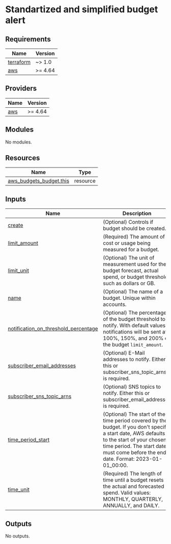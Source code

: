 # Standartized and simplified budget alert

<!-- BEGINNING OF PRE-COMMIT-TERRAFORM DOCS HOOK -->
## Requirements

| Name | Version |
|------|---------|
| <a name="requirement_terraform"></a> [terraform](#requirement\_terraform) | ~> 1.0 |
| <a name="requirement_aws"></a> [aws](#requirement\_aws) | >= 4.64 |

## Providers

| Name | Version |
|------|---------|
| <a name="provider_aws"></a> [aws](#provider\_aws) | >= 4.64 |

## Modules

No modules.

## Resources

| Name | Type |
|------|------|
| [aws_budgets_budget.this](https://registry.terraform.io/providers/hashicorp/aws/latest/docs/resources/budgets_budget) | resource |

## Inputs

| Name | Description | Type | Default | Required |
|------|-------------|------|---------|:--------:|
| <a name="input_create"></a> [create](#input\_create) | (Optional) Controls if budget should be created. | `bool` | `true` | no |
| <a name="input_limit_amount"></a> [limit\_amount](#input\_limit\_amount) | (Required) The amount of cost or usage being measured for a budget. | `string` | n/a | yes |
| <a name="input_limit_unit"></a> [limit\_unit](#input\_limit\_unit) | (Optional) The unit of measurement used for the budget forecast, actual spend, or budget threshold, such as dollars or GB. | `string` | `"USD"` | no |
| <a name="input_name"></a> [name](#input\_name) | (Optional) The name of a budget. Unique within accounts. | `string` | `"cost-budget-alerts"` | no |
| <a name="input_notification_on_threshold_percentage"></a> [notification\_on\_threshold\_percentage](#input\_notification\_on\_threshold\_percentage) | (Optional) The percentage of the budget threshold to notify. With default values, notifications will be sent at 100%, 150%, and 200% of the budget `limit_amount`. | `list(number)` | <pre>[<br>  100,<br>  150,<br>  200<br>]</pre> | no |
| <a name="input_subscriber_email_addresses"></a> [subscriber\_email\_addresses](#input\_subscriber\_email\_addresses) | (Optional) E-Mail addresses to notify. Either this or subscriber\_sns\_topic\_arns is required. | `list(string)` | `[]` | no |
| <a name="input_subscriber_sns_topic_arns"></a> [subscriber\_sns\_topic\_arns](#input\_subscriber\_sns\_topic\_arns) | (Optional) SNS topics to notify. Either this or subscriber\_email\_addresses is required. | `list(string)` | `[]` | no |
| <a name="input_time_period_start"></a> [time\_period\_start](#input\_time\_period\_start) | (Optional) The start of the time period covered by the budget. If you don't specify a start date, AWS defaults to the start of your chosen time period. The start date must come before the end date. Format: 2023-01-01\_00:00. | `string` | `"2023-01-01_00:00"` | no |
| <a name="input_time_unit"></a> [time\_unit](#input\_time\_unit) | (Required) The length of time until a budget resets the actual and forecasted spend. Valid values: MONTHLY, QUARTERLY, ANNUALLY, and DAILY. | `string` | `"MONTHLY"` | no |

## Outputs

No outputs.
<!-- END OF PRE-COMMIT-TERRAFORM DOCS HOOK -->